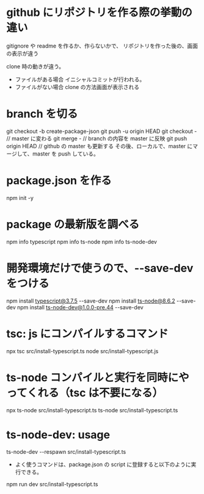 # github にリポジトリを作る際の挙動の違い

gitignore や readme を作るか、作らないかで、
リポジトリを作った後の、画面の表示が違う

clone 時の動きが違う。

- ファイルがある場合
  イニシャルコミットが行われる。
- ファイルがない場合
  clone の方法画面が表示される

# branch を切る

git checkout -b create-package-json
git push -u origin HEAD
git checkout - // master に変わる
git merge - // branch の内容を master に反映
git push origin HEAD // github の master も更新する
その後、ローカルで、master にマージして、master を push している。

# package.json を作る

npm init -y

# package の最新版を調べる

npm info typescript
npm info ts-node
npm info ts-node-dev

# 開発環境だけで使うので、--save-dev をつける

npm install typescript@3.7.5 --save-dev
npm install ts-node@8.6.2 --save-dev
npm install ts-node-dev@1.0.0-pre.44 --save-dev

# tsc: js にコンパイルするコマンド

npx tsc src/install-typescript.ts
node src/install-typescript.js

# ts-node コンパイルと実行を同時にやってくれる（tsc は不要になる）

npx ts-node src/install-typescript.ts
ts-node src/install-typescript.ts

# ts-node-dev: usage

ts-node-dev --respawn src/install-typescript.ts

- よく使うコマンドは、package.json の script に登録すると以下のように実行できる。

npm run dev src/install-typescript.ts
